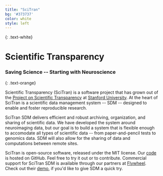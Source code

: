 ```yaml
---
title: "SciTran"
bg: '#373737'
color: white
style: left
---
```


{: .text-white}
# Scientific Transparency

### Saving Science -- Starting with Neuroscience
{: .text-orange}

Scientific Transparency (SciTran) is a software project that has grown out of the <a href="http://post.stanford.edu" target="_blank">Project on Scientific Transparency</a> at <a href="http://stanford.edu" target="_blank">Stanford University</a>. At the heart of SciTran is a scientific data management system -- SDM -- designed to enable and foster reproducible research.

SciTran SDM delivers efficient and robust archiving, organization, and sharing of scientific data. We have developed the system around neuroimaging data, but our goal is to build a system that is flexible enough to accomodate all types of scientific data -- from paper-and-pencil tests to genomics data. SDM will also allow for the sharing of data and computations between remote sites.

SciTran is open-source software, released under the MIT license. Our <a href="https://github.com/scitran" target="_blank">code</a> is hosted on GitHub. Feel free to try it out or to contribute. Commercial support for SciTran SDM is available through our partners at <a href="http://flywheel.io" target="_blank">Flywheel</a>. Check out their <a href="https://demo.flywheel.io" target="_blank">demo</a>, if you'd like to give SDM a quick try.
